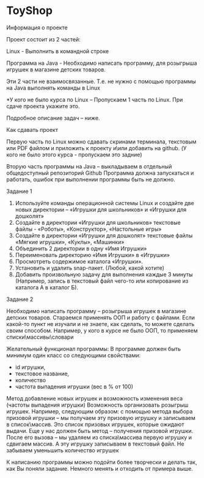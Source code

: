 # ToyShop

Информация о проекте

Проект состоит из 2 частей:

Linux - Выполнить в командной строке

Программа на Java - Необходимо написать программу, для розыгрыша игрушек в магазине детских товаров.

Эти 2 части не взаимосвязанные. Т.е. не нужно с помощью программы на Java выполнять команды в Linux

*У кого не было курса по Linux – Пропускаем 1 часть по Linux. При сдаче проекта укажите это.

Подробное описание задач – ниже.


Как сдавать проект

Первую часть по Linux можно сдавать скринами терминала, текстовым или PDF файлом и приложить к проекту и\или добавить на github.
(У кого не было этого курса - пропускаем это задние)

Вторую часть программы на Java – выкладываем в отдельный общедоступный репозиторий Github
Программа должна запускаться и работать, ошибок при выполнении программы быть не должно.


Задание 1

1)   Используйте команды операционной системы Linux и создайте две новых директории – «Игрушки для школьников» и «Игрушки для дошколят»
2)   Создайте в директории «Игрушки для школьников» текстовые файлы - «Роботы», «Конструктор», «Настольные игры»
3)    Создайте в директории «Игрушки для дошколят» текстовые файлы «Мягкие игрушки», «Куклы», «Машинки»
4)   Объединить 2 директории в одну «Имя Игрушки»
5)   Переименовать директорию «Имя Игрушки» в «Игрушки»
6)   Просмотреть содержимое каталога «Игрушки».
7)   Установить и удалить snap-пакет. (Любой, какой хотите)
8)   Добавить произвольную задачу для выполнения каждые 3 минуты (Например, запись в текстовый файл чего-то или копирование из каталога А в каталог Б).



Задание 2

Необходимо написать программу – розыгрыша игрушек в магазине детских товаров.
Стараемся применять ООП и работу с файлами.
Если какой-то пункт не изучали и не знаете, как сделать, то можете сделать своим способом. Например, у кого в курсе не было ООП, то применяем списки\массивы\словари

Желательный функционал программы:
В программе должен быть минимум один класс со следующими свойствами:
* id игрушки,
* текстовое название,
* количество
* частота выпадения игрушки (вес в % от 100)

Метод добавление новых игрушек и возможность изменения веса (частоты выпадения игрушки)
Возможность организовать розыгрыш игрушек.
Например, следующим образом:
c помощью метода выбора призовой игрушки – мы получаем эту призовую игрушку и записываем в список\массив.
Это список призовых игрушек, которые ожидают выдачи.
Еще у нас должен быть метод – получения призовой игрушки.
После его вызова – мы удаляем из списка\массива первую игрушку и сдвигаем массив. А эту игрушку записываем в текстовый файл.
Не забываем уменьшить количество игрушек

К написанию программы можно подойти более творчески и делать так, как Вы поняли задание. Немного менять и отходить от примера выше.

